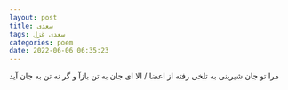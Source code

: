 ```yaml
---
layout: post
title: سعدی
tags: سعدی غزل
categories: poem
date: 2022-06-06 06:35:23
---
```


مرا تو جان شیرینی به تلخی رفته از اعضا / الا ای جان به تن بازآ و گر نه تن به جان آید
